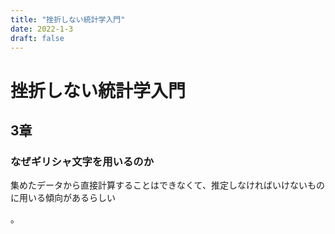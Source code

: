 ```yaml
---
title: "挫折しない統計学入門"
date: 2022-1-3
draft: false
---
```

# 挫折しない統計学入門



## 3章



### なぜギリシャ文字を用いるのか



集めたデータから直接計算することはできなくて、推定しなければいけないものに用いる傾向があるらしい

。




